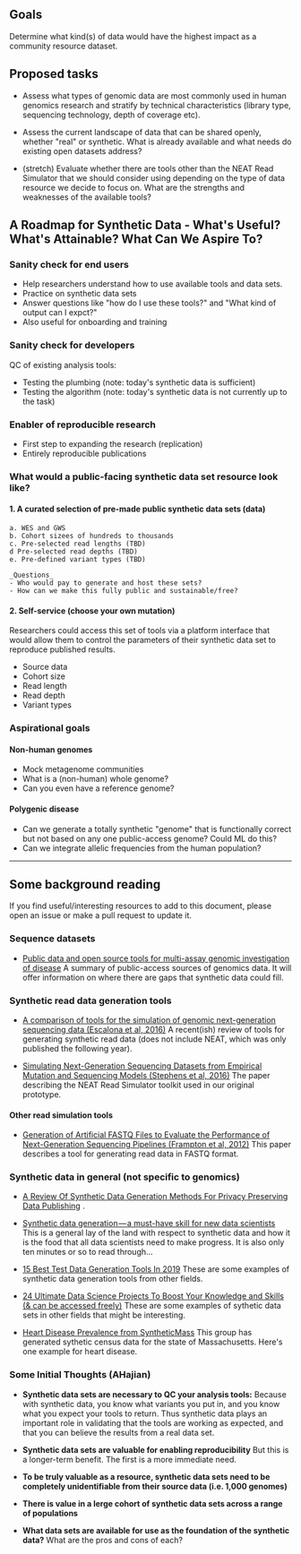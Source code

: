 ## Goals

Determine what kind(s) of data would have the highest impact as a community resource dataset.

## Proposed tasks

- Assess what types of genomic data are most commonly used in human genomics research and stratify by technical characteristics (library type, sequencing technology, depth of coverage etc).

- Assess the current landscape of data that can be shared openly, whether "real" or synthetic. What is already available and what needs do existing open datasets address? 

- (stretch) Evaluate whether there are tools other than the NEAT Read Simulator that we should consider using depending on the type of data resource we decide to focus on. What are the strengths and weaknesses of the available tools? 

## A Roadmap for Synthetic Data - What's Useful? What's Attainable? What Can We Aspire To?

### Sanity check for end users
- Help researchers understand how to use available tools and data sets. 
- Practice on synthetic data sets 
- Answer questions like "how do I use these tools?" and "What kind of output can I expct?"  
- Also useful for onboarding and training   

### Sanity check for developers    
QC of existing analysis tools:     
- Testing the plumbing (note: today's synthetic data is sufficient)  
- Testing the algorithm (note: today's synthetic data is not currently up to the task)  

### Enabler of reproducible research  
- First step to expanding the research (replication)
- Entirely reproducible publications


### What would a public-facing synthetic data set resource look like?   

#### 1. A curated selection of pre-made public synthetic data sets (data)

    a. WES and GWS 
    b. Cohort sizees of hundreds to thousands
    c. Pre-selected read lengths (TBD)
    d Pre-selected read depths (TBD)
    e. Pre-defined variant types (TBD)
    
    _Questions_
    - Who would pay to generate and host these sets?   
    - How can we make this fully public and sustainable/free?  
    
#### 2. Self-service (choose your own mutation)
Researchers could access this set of tools via a platform interface that would allow them to control the parameters of their synthetic data set to reproduce published results.   
   - Source data   
   - Cohort size  
   - Read length  
   - Read depth  
   - Variant types   
       

### Aspirational goals  

#### Non-human genomes
   - Mock metagenome communities
   - What is a (non-human) whole genome?  
   - Can you even have a reference genome?   
   
#### Polygenic disease    
   - Can we generate a totally synthetic "genome" that is functionally correct but not based on any one public-access genome? Could ML do this?
   - Can we integrate allelic frequencies from the human population?   

------

## Some background reading

If you find useful/interesting resources to add to this document, please open an issue or make a pull request to update it. 

### Sequence datasets 

* [Public data and open source tools for multi-assay genomic investigation of disease](https://www.ncbi.nlm.nih.gov/pmc/articles/PMC4945830/) 
A summary of public-access sources of genomics data. It will offer information on where there are gaps that synthetic data could fill.

### Synthetic read data generation tools

* [A comparison of tools for the simulation of genomic next-generation sequencing data (Escalona et al, 2016)](https://www.ncbi.nlm.nih.gov/pmc/articles/PMC5224698/) 
A recent(ish) review of tools for generating synthetic read data (does not include NEAT, which was only published the following year). 

* [Simulating Next-Generation Sequencing Datasets from Empirical Mutation and Sequencing Models (Stephens et al, 2016)](https://www.ncbi.nlm.nih.gov/pmc/articles/PMC5125660/) 
The paper describing the NEAT Read Simulator toolkit used in our original prototype. 

#### Other read simulation tools

* [Generation of Artificial FASTQ Files to Evaluate the Performance of Next-Generation Sequencing Pipelines (Frampton et al, 2012)](https://journals.plos.org/plosone/article?id=10.1371/journal.pone.0049110) 
This paper describes a tool for generating read data in FASTQ format. 

### Synthetic data in general (not specific to genomics) 

* [A Review Of Synthetic Data Generation Methods For Privacy Preserving Data Publishing](https://www.ijstr.org/final-print/mar2017/A-Review-Of-Synthetic-Data-Generation-Methods-For-Privacy-Preserving-Data-Publishing.pdf) . 

* [Synthetic data generation — a must-have skill for new data scientists](https://towardsdatascience.com/synthetic-data-generation-a-must-have-skill-for-new-data-scientists-915896c0c1ae) 
This is a general lay of the land with respect to synthetic data and how it is the food that all data scientists need to make progress. It is also only ten minutes or so to read through...

* [15 Best Test Data Generation Tools In 2019](https://www.rankred.com/test-data-generation-tools/) 
These are some examples of synthetic data generation tools from other fields. 

* [24 Ultimate Data Science Projects To Boost Your Knowledge and Skills (& can be accessed freely)](https://www.analyticsvidhya.com/blog/2018/05/24-ultimate-data-science-projects-to-boost-your-knowledge-and-skills/) 
These are some examples of sythetic data sets in other fields that might be interesting. 

* [Heart Disease Prevalence from SyntheticMass](https://syntheticmass.mitre.org/dashboard/synthea/town/pct_heart_disease)
This group has generated sythetic census data for the state of Massachusetts. Here's one example for heart disease.

### Some Initial Thoughts (AHajian)
* **Synthetic data sets are necessary to QC your analysis tools:** Because with synthetic data, you know what variants you put in, and you know what you expect your tools to return. Thus synthetic data plays an important role in validating that the tools are working as expected, and that you can believe the results from a real data set.

* **Synthetic data sets are valuable for enabling reproducibility** But this is a longer-term benefit. The first is a more immediate need.

* **To be truly valuable as a resource, synthetic data sets need to be completely unidentifiable from their source data (i.e. 1,000 genomes)**

* **There is value in a lerge cohort of synthetic data sets across a range of populations** 

* **What data sets are available for use as the foundation of the synthetic data?** What are the pros and cons of each?


